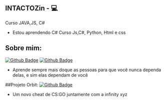 
## INTACTOZin - :computer: 

Curso JAVA,JS, C# 
- Estou aprendendo C#
Curso Js,C#, Python, Html e css



## Sobre mim:
[![Github Badge](https://img.shields.io/badge/-Github-000?style=flat-square&logo=Github&logoColor=white&link=link_do_seu_perfil_no_github)](https://github.com/INTACTOZ)
[![Github Badge](https://img.shields.io/badge/-Github-000?style=flat-square&logo=Github&logoColor=white&link=link_do_seu_perfil_no_github)](https://github.com/ThalyssonK)

- Aprende sempre mais doque as pessoas para que você nunca dependa delas, e sim elas dependam de você



##Projeto Orbit:
[![Github Badge](https://imgur.com/rCjn0eZ)](https://discord.gg/WN5Vwr9kVp)

- Um novo cheat de CS:GO juntamente com a infinity xyz
